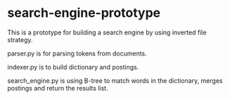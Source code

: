 # search-engine-prototype
This is a prototype for building a search engine by using inverted file strategy. 

parser.py is for parsing tokens from documents. 

indexer.py is to build dictionary and postings. 

search_engine.py is using B-tree to match words in the dictionary, merges postings and return the results list.

